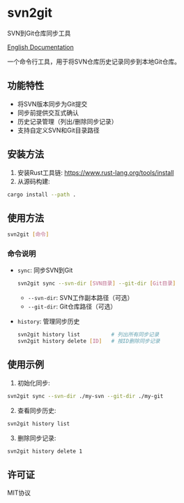 # svn2git
SVN到Git仓库同步工具

[English Documentation](README.md)

一个命令行工具，用于将SVN仓库历史记录同步到本地Git仓库。

## 功能特性
- 将SVN版本同步为Git提交
- 同步前提供交互式确认
- 历史记录管理（列出/删除同步记录）
- 支持自定义SVN和Git目录路径

## 安装方法
1. 安装Rust工具链: https://www.rust-lang.org/tools/install
2. 从源码构建:
```bash
cargo install --path .
```

## 使用方法
```bash
svn2git [命令]
```

### 命令说明
- `sync`: 同步SVN到Git
  ```bash
  svn2git sync --svn-dir [SVN目录] --git-dir [Git目录]
  ```
  - `--svn-dir`: SVN工作副本路径（可选）
  - `--git-dir`: Git仓库路径（可选）

- `history`: 管理同步历史
  ```bash
  svn2git history list          # 列出所有同步记录
  svn2git history delete [ID]   # 按ID删除同步记录
  ```

## 使用示例
1. 初始化同步:
```bash
svn2git sync --svn-dir ./my-svn --git-dir ./my-git
```
2. 查看同步历史:
```bash
svn2git history list
```
3. 删除同步记录:
```bash
svn2git history delete 1
```

## 许可证
MIT协议
